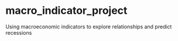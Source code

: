 # macro_indicator_project
Using macroeconomic indicators to explore relationships and predict recessions
